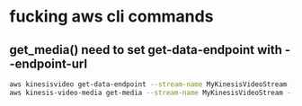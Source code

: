 # fucking aws cli commands

## get_media() need to set get-data-endpoint with --endpoint-url
```bash
aws kinesisvideo get-data-endpoint --stream-name MyKinesisVideoStream --api-name GET_MEDIA --endpoint-url https://kinesisvideo.ap-northeast-1.amazonaws.com
aws kinesis-video-media get-media --stream-name MyKinesisVideoStream --start-selector=file:///root/pi_parking_monitor/selector.json file:///root/pi_parking_monitor/output.temp --endpoint-url https://kinesisvideo.ap-northeast-1.amazonaws.com
```
